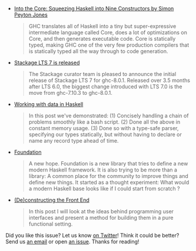 -   [Into the Core: Squeezing Haskell into Nine Constructors by Simon Peyton Jones](https://www.youtube.com/watch?v=uR_VzYxvbxg)

    > GHC translates all of Haskell into a tiny but super-expressive intermediate language called Core, does a lot of optimizations on Core, and then generates executable code. Core is statically typed, making GHC one of the very few production compilers that is statically typed all the way through to code generation.

-   [Stackage LTS 7 is released](https://juhp.blogspot.com/2016/09/stackage-lts-7-is-released.html)

    > The Stackage curator team is pleased to announce the initial release of Stackage LTS 7 for ghc-8.0.1. Released over 3.5 months after LTS 6.0, the biggest change introduced with LTS 7.0 is the move from ghc-7.10.3 to ghc-8.0.1.

-   [Working with data in Haskell](https://www.fpcomplete.com/blog/2016/09/data-haskell)

    > In this post we've demonstrated: (1) Concisely handling a chain of problems smoothly like a bash script. (2) Done all the above in constant memory usage. (3) Done so with a type-safe parser, specifying our types statically, but without having to declare or name any record type ahead of time.

-   [Foundation](http://tab.snarc.org/posts/haskell/2016-09-09-foundation.html)

    > A new hope. Foundation is a new library that tries to define a new modern Haskell framework. It is also trying to be more than a library: A common place for the community to improve things and define new things. It started as a thought experiment: What would a modern Haskell base looks like if I could start from scratch ?

-   [(De)constructing the Front End](http://asivitz.com/posts/layers)

    > In this post I will look at the ideas behind programming user interfaces and present a method for building them in a pure functional setting.

Did you like this issue?
Let us know [on Twitter](https://twitter.com/haskellweekly)!
Think it could be better?
Send us [an email](info@haskellweekly.news) or open [an issue](https://github.com/haskellweekly/haskellweekly.github.io/issues/new).
Thanks for reading!
